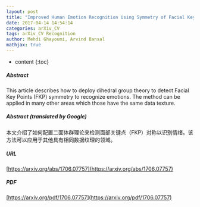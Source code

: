 ```yaml
---
layout: post
title: "Improved Human Emotion Recognition Using Symmetry of Facial Key Points with Dihedral Group"
date: 2017-04-14 14:54:14
categories: arXiv_CV
tags: arXiv_CV Recognition
author: Mehdi Ghayoumi, Arvind Bansal
mathjax: true
---
```


* content
{:toc}

##### Abstract
This article describes how to deploy dihedral group theory to detect Facial Key Points (FKP) symmetry to recognize emotions. The method can be applied in many other areas which those have the same data texture.

##### Abstract (translated by Google)
本文介绍了如何配置二面体群理论来检测面部关键点（FKP）对称以识别情绪。该方法可以应用于其他具有相同数据纹理的领域。

##### URL
[https://arxiv.org/abs/1706.07757](https://arxiv.org/abs/1706.07757)

##### PDF
[https://arxiv.org/pdf/1706.07757](https://arxiv.org/pdf/1706.07757)

